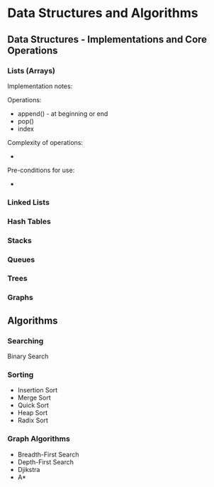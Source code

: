 # Data Structures and Algorithms

## Data Structures - Implementations and Core Operations

### Lists (Arrays)

Implementation notes:



Operations:

- append() - at beginning or end
- pop()
- index

Complexity of operations:

- 

Pre-conditions for use:

- 

### Linked Lists

### Hash Tables

### Stacks

### Queues 

### Trees

### Graphs

## Algorithms

### Searching

Binary Search

### Sorting

- Insertion Sort
- Merge Sort
- Quick Sort
- Heap Sort
- Radix Sort

### Graph Algorithms

- Breadth-First Search
- Depth-First Search
- Djikstra
- A*
